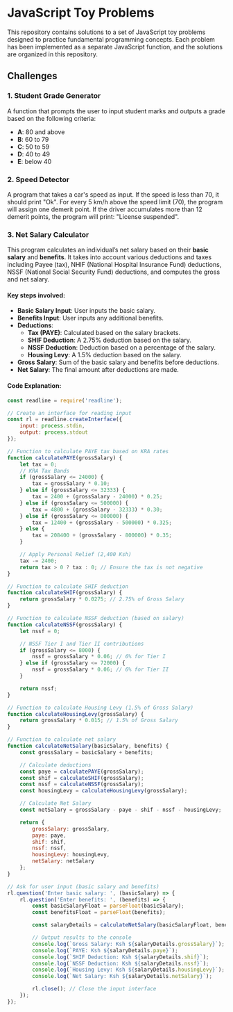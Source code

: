 # JavaScript Toy Problems

This repository contains solutions to a set of JavaScript toy problems designed to practice fundamental programming concepts. Each problem has been implemented as a separate JavaScript function, and the solutions are organized in this repository.

## Challenges

### 1. Student Grade Generator
A function that prompts the user to input student marks and outputs a grade based on the following criteria:
- **A**: 80 and above
- **B**: 60 to 79
- **C**: 50 to 59
- **D**: 40 to 49
- **E**: below 40

### 2. Speed Detector
A program that takes a car's speed as input. If the speed is less than 70, it should print "Ok". For every 5 km/h above the speed limit (70), the program will assign one demerit point. If the driver accumulates more than 12 demerit points, the program will print: "License suspended".

### 3. Net Salary Calculator
This program calculates an individual’s net salary based on their **basic salary** and **benefits**. It takes into account various deductions and taxes including Payee (tax), NHIF (National Hospital Insurance Fund) deductions, NSSF (National Social Security Fund) deductions, and computes the gross and net salary.

#### Key steps involved:
- **Basic Salary Input**: User inputs the basic salary.
- **Benefits Input**: User inputs any additional benefits.
- **Deductions**:
  - **Tax (PAYE)**: Calculated based on the salary brackets.
  - **SHIF Deduction**: A 2.75% deduction based on the salary.
  - **NSSF Deduction**: Deduction based on a percentage of the salary.
  - **Housing Levy**: A 1.5% deduction based on the salary.
- **Gross Salary**: Sum of the basic salary and benefits before deductions.
- **Net Salary**: The final amount after deductions are made.

#### Code Explanation:
```javascript
const readline = require('readline');

// Create an interface for reading input
const rl = readline.createInterface({
    input: process.stdin,
    output: process.stdout
});

// Function to calculate PAYE tax based on KRA rates
function calculatePAYE(grossSalary) {
    let tax = 0;
    // KRA Tax Bands
    if (grossSalary <= 24000) {
        tax = grossSalary * 0.10;
    } else if (grossSalary <= 32333) {
        tax = 2400 + (grossSalary - 24000) * 0.25;
    } else if (grossSalary <= 500000) {
        tax = 4800 + (grossSalary - 32333) * 0.30;
    } else if (grossSalary <= 800000) {
        tax = 12400 + (grossSalary - 500000) * 0.325;
    } else {
        tax = 208400 + (grossSalary - 800000) * 0.35;
    }

    // Apply Personal Relief (2,400 Ksh)
    tax -= 2400;
    return tax > 0 ? tax : 0; // Ensure the tax is not negative
}

// Function to calculate SHIF deduction
function calculateSHIF(grossSalary) {
    return grossSalary * 0.0275; // 2.75% of Gross Salary
}

// Function to calculate NSSF deduction (based on salary)
function calculateNSSF(grossSalary) {
    let nssf = 0;

    // NSSF Tier I and Tier II contributions
    if (grossSalary <= 8000) {
        nssf = grossSalary * 0.06; // 6% for Tier I
    } else if (grossSalary <= 72000) {
        nssf = grossSalary * 0.06; // 6% for Tier II
    }

    return nssf;
}

// Function to calculate Housing Levy (1.5% of Gross Salary)
function calculateHousingLevy(grossSalary) {
    return grossSalary * 0.015; // 1.5% of Gross Salary
}

// Function to calculate net salary
function calculateNetSalary(basicSalary, benefits) {
    const grossSalary = basicSalary + benefits;

    // Calculate deductions
    const paye = calculatePAYE(grossSalary);
    const shif = calculateSHIF(grossSalary);
    const nssf = calculateNSSF(grossSalary);
    const housingLevy = calculateHousingLevy(grossSalary);

    // Calculate Net Salary
    const netSalary = grossSalary - paye - shif - nssf - housingLevy;

    return {
        grossSalary: grossSalary,
        paye: paye,
        shif: shif,
        nssf: nssf,
        housingLevy: housingLevy,
        netSalary: netSalary
    };
}

// Ask for user input (basic salary and benefits)
rl.question('Enter basic salary: ', (basicSalary) => {
    rl.question('Enter benefits: ', (benefits) => {
        const basicSalaryFloat = parseFloat(basicSalary);
        const benefitsFloat = parseFloat(benefits);

        const salaryDetails = calculateNetSalary(basicSalaryFloat, benefitsFloat);

        // Output results to the console
        console.log(`Gross Salary: Ksh ${salaryDetails.grossSalary}`);
        console.log(`PAYE: Ksh ${salaryDetails.paye}`);
        console.log(`SHIF Deduction: Ksh ${salaryDetails.shif}`);
        console.log(`NSSF Deduction: Ksh ${salaryDetails.nssf}`);
        console.log(`Housing Levy: Ksh ${salaryDetails.housingLevy}`);
        console.log(`Net Salary: Ksh ${salaryDetails.netSalary}`);

        rl.close(); // Close the input interface
    });
});
